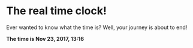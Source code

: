 # The real time clock!

Ever wanted to know what the time is? Well, your journey is about to end!

**The time is Nov 23, 2017, 13:16**